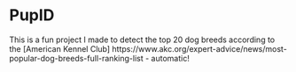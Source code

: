 <h1> PupID </h1>
This is a fun project I made to detect the top 20 dog breeds according to the [American Kennel Club] https://www.akc.org/expert-advice/news/most-popular-dog-breeds-full-ranking-list - automatic!
